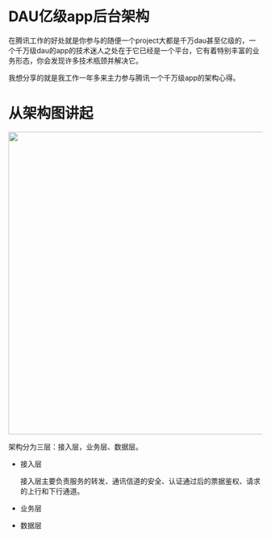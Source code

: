 # DAU亿级app后台架构

在腾讯工作的好处就是你参与的随便一个project大都是千万dau甚至亿级的，一个千万级dau的app的技术迷人之处在于它已经是一个平台，它有着特别丰富的业务形态，你会发现许多技术瓶颈并解决它。

我想分享的就是我工作一年多来主力参与腾讯一个千万级app的架构心得。

# 从架构图讲起
<p align="center">
	<img src=https://github.com/richardissuperman/WHUT_CS_CLASS_09/blob/master/%E4%B8%80%E4%B8%AA%E4%BA%BA%E7%BF%A1%E5%86%B7%E7%BF%A0-%E5%8D%83%E4%B8%87%E5%88%B0%E4%BA%BFdau%E7%BA%A7%E5%90%8E%E5%8F%B0%E6%9E%B6%E6%9E%84/image/%E6%9E%B6%E6%9E%84%E5%9B%BE.jpg width=600>
</p>

架构分为三层：接入层，业务层、数据层。

*	接入层

	接入层主要负责服务的转发、通讯信道的安全、认证通过后的票据鉴权、请求的上行和下行通道。


*	业务层

*	数据层



